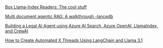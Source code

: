 [Box Llama-Index Readers: The cool stuff](https://medium.com/box-developer-blog/box-llama-index-readers-the-cool-stuff-3fce0c92ab0b)

[Multi document agentic RAG: A walkthrough -lancedb](https://blog.lancedb.com/multi-document-agentic-rag-a-walkthrough/)

[Building a Legal AI Agent using Azure AI Search, Azure OpenAI, LlamaIndex, and CrewAI](https://farzzy.hashnode.dev/building-a-legal-ai-agent-using-azure-ai-search-azure-openai-llamaindex-and-crewai)

[How to Create Automated X Threads Using LangChain and Llama 3.1](https://medium.com/@matteo28/how-to-create-automated-x-threads-using-langchain-and-llama-3-1-eb08da33132a)

